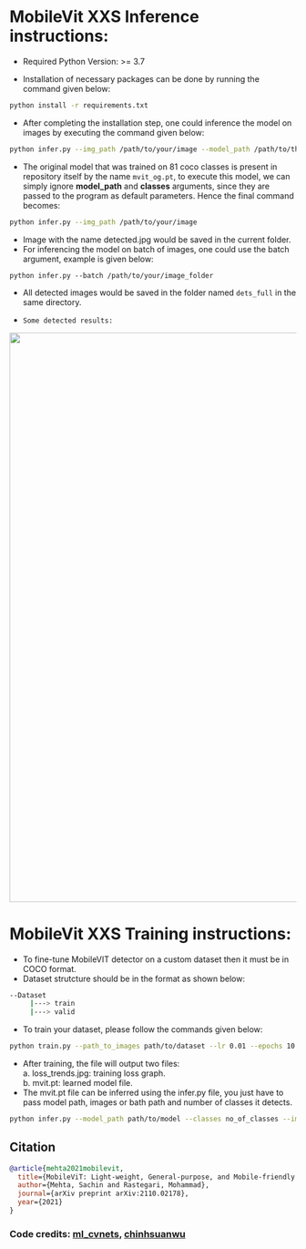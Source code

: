 # MobileVit XXS Inference instructions:

* Required Python Version: >= 3.7

* Installation of necessary packages can be done by running the command given below:

```bash
python install -r requirements.txt
```

* After completing the installation step, one could inference the model on images by executing the command given below:

```bash
python infer.py --img_path /path/to/your/image --model_path /path/to/the/model --classes number of classes
```

* The original model that was trained on 81 coco classes is present in repository itself by the name ```mvit_og.pt```, to execute this model, we can simply ignore **model_path** and **classes** arguments, since they are passed to the program as default parameters. Hence the final command becomes:

```bash
python infer.py --img_path /path/to/your/image 
```
* Image with the name detected.jpg would be saved in the current folder.
* For inferencing the model on batch of images, one could use the batch argument, example is given below:

```
python infer.py --batch /path/to/your/image_folder
```
* All detected images would be saved in the folder named ```dets_full``` in the same directory.

* ```Some detected results:```
<p align="center">
  <img src="dets.png" width = 1000>
</p>

# MobileVit XXS Training instructions:

* To fine-tune MobileVIT detector on a custom dataset then it must be in COCO format.
* Dataset strutcture should be in the format as shown below:
```bash
--Dataset
     |---> train
     |---> valid
```
* To train your dataset, please follow the commands given below:
```bash
python train.py --path_to_images path/to/dataset --lr 0.01 --epochs 10 --classes no_of_classes_present --batch_size 32 --path_test_annotations path/to/test/annotations.json --path_train_annotations path/to/test/annotations.json --model_path mvit_og.pt
```

* After training, the file will output two files:  
   a. loss_trends.jpg: training loss graph.  
   b. mvit.pt: learned model file.  
* The mvit.pt file can be inferred using the infer.py file, you just have to pass model path, images or bath path and number of classes it detects.

```bash
python infer.py --model_path path/to/model --classes no_of_classes --img_path /path/to/image/
```

## Citation

```bibtex
@article{mehta2021mobilevit,
  title={MobileViT: Light-weight, General-purpose, and Mobile-friendly Vision Transformer},
  author={Mehta, Sachin and Rastegari, Mohammad},
  journal={arXiv preprint arXiv:2110.02178},
  year={2021}
}
```

### Code credits: [ml_cvnets](https://github.com/apple/ml-cvnets/tree/cvnets-v0.1), [chinhsuanwu](https://github.com/chinhsuanwu/mobilevit-pytorch)
